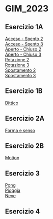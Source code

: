# GIM_2023

## Esercizio 1A  
[Acceso - Spento 2]()   
[Acceso - Spento 3]()  
[Aperto - Chiuso 2]()  
[Aperto - Chiuso 3]()  
[Rotazione 2]()  
[Rotazione 3]()  
[Spostamento 2]()  
[Spostamento 3]()  
## Esercizio 1B
[Dittico]()  
## Esercizio 2A
[Forma e senso](https://larobernasconi.github.io/GIM_2023/Esercizio_2A)  
## Esercizio 2B
[Motion]()  
## Esercizio 3
[Pong]()    
[Pioggia](https://larobernasconi.github.io/GIM_2023/Esercizio_3/Pioggia)    
[Neve](https://larobernasconi.github.io/GIM_2023/Esercizio_3/Neve)     
## Esercizio 4
